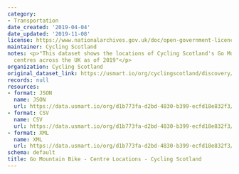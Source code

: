 ```yaml
---
category:
- Transportation
date_created: '2019-04-04'
date_updated: '2019-11-08'
license: https://www.nationalarchives.gov.uk/doc/open-government-licence/version/3/
maintainer: Cycling Scotland
notes: <p>"This dataset shows the locations of Cycling Scotland's Go Mountrain Bike
  centres across the UK as of 2019"</p>
organization: Cycling Scotland
original_dataset_link: https://usmart.io/org/cyclingscotland/discovery/discovery-view-detail/ec90664f-00ed-4ef7-afe0-5a51aba90294
records: null
resources:
- format: JSON
  name: JSON
  url: https://data.usmart.io/org/d1b773fa-d2bd-4830-b399-ecfd18e832f3/resource?resourceGUID=989cccbd-1e21-4aa3-8071-5556c0aa720e
- format: CSV
  name: CSV
  url: https://data.usmart.io/org/d1b773fa-d2bd-4830-b399-ecfd18e832f3/resource?resourceGUID=8fa7d5eb-ed2e-4020-9d6b-e56bb9e9e5fe
- format: XML
  name: XML
  url: https://data.usmart.io/org/d1b773fa-d2bd-4830-b399-ecfd18e832f3/resource?resourceGUID=efa338b1-2fe2-4f65-a08c-21400237de94
schema: default
title: Go Mountain Bike - Centre Locations - Cycling Scotland
---
```

